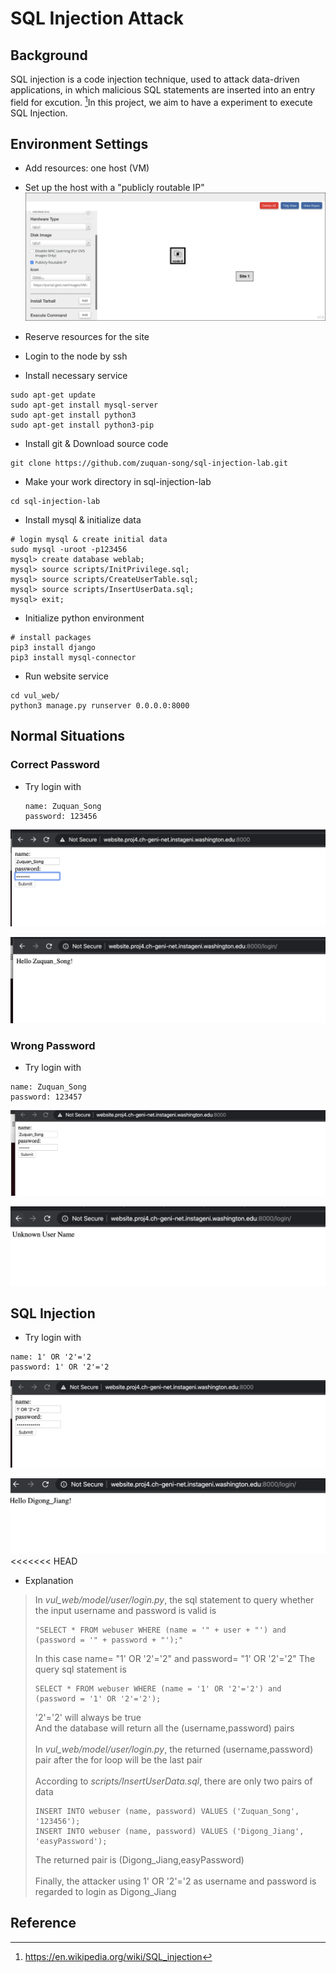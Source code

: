 SQL Injection Attack
===

## Background

SQL injection is a code injection technique, used to attack data-driven applications, in which malicious SQL statements are inserted into an entry field for excution. [^1]In this project, we aim to have a experiment to execute SQL Injection.

## Environment Settings

- Add resources: one host (VM)
  
- Set up the host with a "publicly routable IP"
  <img src="img/set_publicly_routable_IP.png">

- Reserve resources for the site
  
- Login to the node by ssh

- Install necessary service

```
sudo apt-get update
sudo apt-get install mysql-server
sudo apt-get install python3
sudo apt-get install python3-pip
```

- Install git & Download source code

```
git clone https://github.com/zuquan-song/sql-injection-lab.git
```
- Make your work directory in sql-injection-lab

```
cd sql-injection-lab
```

- Install mysql & initialize data

```
# login mysql & create initial data
sudo mysql -uroot -p123456
mysql> create database weblab;
mysql> source scripts/InitPrivilege.sql;
mysql> source scripts/CreateUserTable.sql;
mysql> source scripts/InsertUserData.sql;
mysql> exit;
```

- Initialize python environment
```
# install packages
pip3 install django
pip3 install mysql-connector
```

- Run website service

```
cd vul_web/
python3 manage.py runserver 0.0.0.0:8000
```

## Normal Situations

### Correct Password

- Try login with 

  ```
  name: Zuquan_Song 
  password: 123456
  ```

  

<img src="img/normal_login.png" alt="image-20200418233118367" style="zoom:80%;" />

![image-20200418233220334](img/normal_result.png)

### Wrong Password

- Try login with 

```
name: Zuquan_Song
password: 123457
```

<img src="img/uncorrect_login.png" alt="image-20200418233118367" style="zoom:80%;" />

![image-20200418233220334](img/uncorrect_result.png)

## SQL Injection

- Try login with

```
name: 1' OR '2'='2
password: 1' OR '2'='2
```

![image-20200418233220334](img/sql_injection.png)

![image-20200418233220334](img/sql_injection_result.png)
<<<<<<< HEAD



- Explanation
>In <i>vul_web/model/user/login.py</i>, the sql statement to query whether the input username and password is valid is
>```
>"SELECT * FROM webuser WHERE (name = '" + user + "') and (password = '" + password + "');"
>```   
>In this case name= "1' OR '2'='2" and password= "1' OR '2'='2"
>The query sql statement is
>```
>SELECT * FROM webuser WHERE (name = '1' OR '2'='2') and (password = '1' OR '2'='2');
>```
>'2'='2' will always be true  
>And the database will return all the (username,password) pairs </br>  
>In <i>vul_web/model/user/login.py</i>, the returned (username,password) pair after the for loop will be the last pair </br>  
>According to <i>scripts/InsertUserData.sql</i>, there are only two pairs of data
>```
>INSERT INTO webuser (name, password) VALUES ('Zuquan_Song', '123456');
>INSERT INTO webuser (name, password) VALUES ('Digong_Jiang', 'easyPassword');
>```
>The returned pair is (Digong_Jiang,easyPassword) </br>   
>Finally, the attacker using 1' OR '2'='2 as username and password is regarded to login as Digong_Jiang

## Reference

[^1]: https://en.wikipedia.org/wiki/SQL_injection
